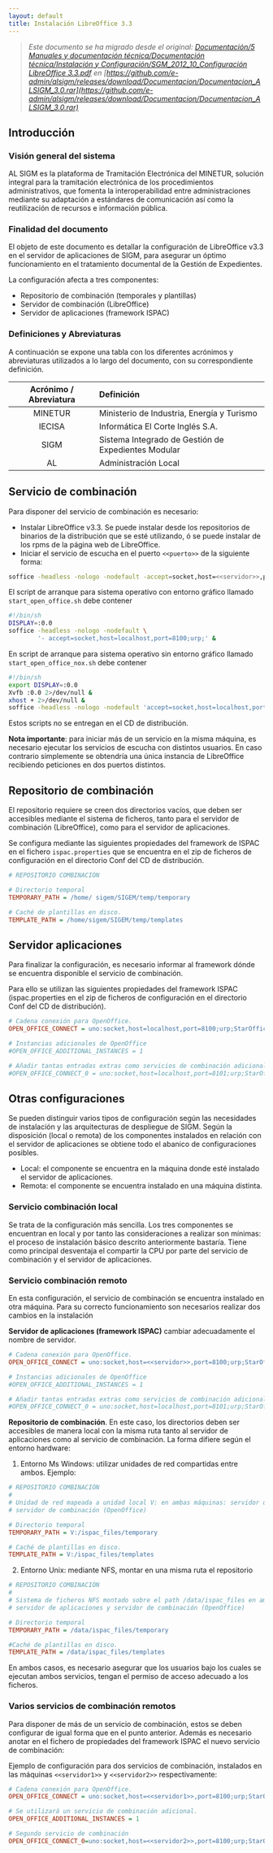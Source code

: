 ```yaml
---
layout: default
title: Instalación LibreOffice 3.3
---
```



> *Este documento se ha migrado desde el original:
[Documentación/5 Manuales y documentación técnica/Documentación técnica/Instalación y Configuración/SGM_2012_10_Configuración LibreOffice 3.3.pdf](pdfs/SGM_2012_10_Configuración_LibreOffice_3.3.pdf) en [https://github.com/e-admin/alsigm/releases/download/Documentacion/Documentacion_ALSIGM_3.0.rar](https://github.com/e-admin/alsigm/releases/download/Documentacion/Documentacion_ALSIGM_3.0.rar)*




## Introducción


### Visión general del sistema

AL SIGM es la plataforma de Tramitación Electrónica del MINETUR, solución integral
para la tramitación electrónica de los procedimientos administrativos, que fomenta la
interoperabilidad entre administraciones mediante su adaptación a estándares de
comunicación así como la reutilización de recursos e información pública.

### Finalidad del documento

El objeto de este documento es detallar la configuración de LibreOffice v3.3 en el
servidor de aplicaciones de SIGM, para asegurar un óptimo funcionamiento en el
tratamiento documental de la Gestión de Expedientes.

La configuración afecta a tres componentes:

* Repositorio de combinación (temporales y plantillas)
* Servidor de combinación (LibreOffice)
* Servidor de aplicaciones (framework ISPAC)



### Definiciones y Abreviaturas

A continuación se expone una tabla con los diferentes acrónimos y abreviaturas
utilizados a lo largo del documento, con su correspondiente definición.


|Acrónimo / Abreviatura | Definición |
|:----:|:----|
|MINETUR|Ministerio de Industria, Energía y Turismo|
|IECISA|Informática El Corte Inglés S.A.|
|SIGM|Sistema Integrado de Gestión de Expedientes Modular|
|AL|Administración Local|



## Servicio de combinación

Para disponer del servicio de combinación es necesario:

* Instalar LibreOffice v3.3. Se puede instalar desde los repositorios de binarios de la distribución que se esté utilizando, ó se puede instalar de los rpms de la página web de LibreOffice.
* Iniciar el servicio de escucha en el puerto `<<puerto>>` de la siguiente forma:

``` bash
soffice -headless -nologo -nodefault -accept=socket,host=<<servidor>>,port=<<puerto>>;urp;
```

El script de arranque para sistema operativo con entorno gráfico llamado `start_open_office.sh` debe contener

``` bash
#!/bin/sh
DISPLAY=:0.0
soffice -headless -nologo -nodefault \
        '- accept=socket,host=localhost,port=8100;urp;' &
```

En script de arranque para sistema operativo sin entorno gráfico llamado `start_open_office_nox.sh` debe contener

``` bash
#!/bin/sh
export DISPLAY=:0.0
Xvfb :0.0 2>/dev/null &
xhost + 2>/dev/null &
soffice -headless -nologo -nodefault 'accept=socket,host=localhost,port=8100;urp;'
```

Estos scripts no se entregan en el CD de distribución.

**Nota importante**: para iniciar más de un servicio en la misma máquina, es necesario
ejecutar los servicios de escucha con distintos usuarios. En caso contrario simplemente
se obtendría una única instancia de LibreOffice recibiendo peticiones en dos puertos
distintos.


## Repositorio de combinación

El repositorio requiere se creen dos directorios vacíos, que deben ser accesibles
mediante el sistema de ficheros, tanto para el servidor de combinación (LibreOffice),
como para el servidor de aplicaciones.

Se configura mediante las siguientes propiedades del framework de ISPAC en el fichero
`ispac.properties` que se encuentra en el zip de ficheros de configuración en el directorio
Conf del CD de distribución.

``` ini
# REPOSITORIO COMBINACIÓN

# Directorio temporal
TEMPORARY_PATH = /home/ sigem/SIGEM/temp/temporary

# Caché de plantillas en disco.
TEMPLATE_PATH = /home/sigem/SIGEM/temp/templates
```


## Servidor aplicaciones

Para finalizar la configuración, es necesario informar al framework dónde se encuentra
disponible el servicio de combinación.

Para ello se utilizan las siguientes propiedades del framework ISPAC (ispac.properties
en el zip de ficheros de configuración en el directorio Conf del CD de distribución).

``` ini
# Cadena conexión para OpenOffice.
OPEN_OFFICE_CONNECT = uno:socket,host=localhost,port=8100;urp;StarOffice.NamingService

# Instancias adicionales de OpenOffice
#OPEN_OFFICE_ADDITIONAL_INSTANCES = 1

# Añadir tantas entradas extras como servicios de combinación adicionales se deseen.
#OPEN_OFFICE_CONNECT_0 = uno:socket,host=localhost,port=8101;urp;StarOffice.NamingService
```

## Otras configuraciones

Se pueden distinguir varios tipos de configuración según las necesidades de instalación
y las arquitecturas de despliegue de SIGM. Según la disposición (local o remota) de los
componentes instalados en relación con el servidor de aplicaciones se obtiene todo el
abanico de configuraciones posibles.

* Local: el componente se encuentra en la máquina donde esté instalado el servidor de aplicaciones.
* Remota: el componente se encuentra instalado en una máquina distinta.

### Servicio combinación local

Se trata de la configuración más sencilla. Los tres componentes se encuentran en local
y por tanto las consideraciones a realizar son mínimas: el proceso de instalación básico
descrito anteriormente bastaría. Tiene como principal desventaja el compartir la CPU
por parte del servicio de combinación y el servidor de aplicaciones.

### Servicio combinación remoto

En esta configuración, el servicio de combinación se encuentra instalado en otra
máquina. Para su correcto funcionamiento son necesarios realizar dos cambios en la
instalación 

**Servidor de aplicaciones (framework ISPAC)** cambiar adecuadamente el nombre de servidor.

```ini
# Cadena conexión para OpenOffice.
OPEN_OFFICE_CONNECT = uno:socket,host=<<servidor>>,port=8100;urp;StarOffice.NamingService

# Instancias adicionales de OpenOffice
#OPEN_OFFICE_ADDITIONAL_INSTANCES = 1

# Añadir tantas entradas extras como servicios de combinación adicionales se deseen.
#OPEN_OFFICE_CONNECT_0 = uno:socket,host=localhost,port=8101;urp;StarOffice.NamingService
```

**Repositorio de combinación**. En este caso, los directorios deben ser accesibles de manera local con la misma ruta tanto al servidor de aplicaciones como al servicio de combinación. La forma difiere según el entorno hardware:

1. Entorno Ms Windows: utilizar unidades de red compartidas entre ambos. Ejemplo:

```ini
# REPOSITORIO COMBINACIÓN
#
# Unidad de red mapeada a unidad local V: en ambas máquinas: servidor de aplicaciones y
# servidor de combinación (OpenOffice)

# Directorio temporal
TEMPORARY_PATH = V:/ispac_files/temporary

# Caché de plantillas en disco.
TEMPLATE_PATH = V:/ispac_files/templates
```

2. Entorno Unix: mediante NFS, montar en una misma ruta el repositorio

```ini
# REPOSITORIO COMBINACIÓN
#
# Sistema de ficheros NFS montado sobre el path /data/ispac_files en ambas máquinas:
# servidor de aplicaciones y servidor de combinación (OpenOffice)

# Directorio temporal
TEMPORARY_PATH = /data/ispac_files/temporary

#Caché de plantillas en disco.
TEMPLATE_PATH = /data/ispac_files/templates
```

En ambos casos, es necesario asegurar que los usuarios bajo los cuales se ejecutan
ambos servicios, tengan el permiso de acceso adecuado a los ficheros.

### Varios servicios de combinación remotos

Para disponer de más de un servicio de combinación, estos se deben configurar de
igual forma que en el punto anterior. Además es necesario anotar en el fichero de
propiedades del framework ISPAC el nuevo servicio de combinación:

Ejemplo de configuración para dos servicios de combinación, instalados en las
máquinas `<<servidor1>>` y `<<servidor2>>` respectivamente:

``` ini 
# Cadena conexión para OpenOffice.
OPEN_OFFICE_CONNECT = uno:socket,host=<<servidor1>>,port=8100;urp;StarOffice.NamingService

# Se utilizará un servicio de combinación adicional.
OPEN_OFFICE_ADDITIONAL_INSTANCES = 1

# Segundo servicio de combinación
OPEN_OFFICE_CONNECT_0=uno:socket,host=<<servidor2>>,port=8100;urp;StarOffice.NamingService
```

